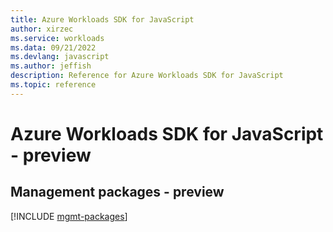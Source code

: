 ```yaml
---
title: Azure Workloads SDK for JavaScript
author: xirzec
ms.service: workloads
ms.data: 09/21/2022
ms.devlang: javascript
ms.author: jeffish
description: Reference for Azure Workloads SDK for JavaScript
ms.topic: reference
---
```

# Azure Workloads SDK for JavaScript - preview

## Management packages - preview
[!INCLUDE [mgmt-packages](workloads-mgmt-index.md)]